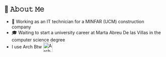 ## :book: 𝙰𝚋𝚘𝚞𝚝 𝙼𝚎 
- 💼 Working as an IT technician for a MINFAR (UCM) construction company
- 🎓 Waiting to start a university career at Marta Abreu De las Villas in the computer science degree
- I use Arch Btw [<img src="https://raw.githubusercontent.com/Raymo111/Raymo111/master/socials/arch.svg" height="30em" align="center" alt="Arch Linux Logo" title="Arch Linux Logo"/>](https://archlinux.org/)
